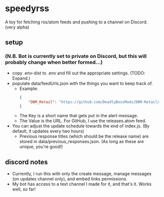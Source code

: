 # speedyrss
A toy for fetching rss/atom feeds and pushing to a channel on Discord. (very alpha)


## setup 
### (N.B. Bot is currently set to private on Discord, but this will probably change when better formed...)

- copy .env-dist to .env and fill out the appropriate settings. (TODO: Expand.)
- populate data/feedUrls.json with the things you want to keep track of.
  - Example: 
    ```json
    {
        "DBM_Retail": "https://github.com/DeadlyBossMods/DBM-Retail/releases.atom",
    }
    ```
  - The Key is a short name that gets put in the alert message.
  - The Value is the URL.  For GitHub, I use the releases.atom feed.
- You can adjust the update schedule towards the end of index.js. (By default, it updates every two hours)
  - Previous response titles (which should be the release name) are stored in data/previous_responses.json. (As long as these are unique, you're good!)

## discord notes

- Currently, I run this with only the create message, manage messages (on updates channel only), and embed links permissions.
- My bot has access to a text channel I made for it, and that's it.  Works well, so far!

